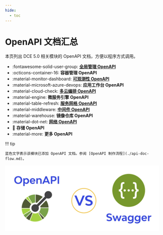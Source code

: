 ```yaml
---
hide:
  - toc
---
```


# OpenAPI 文档汇总

本页列出 DCE 5.0 相关模块的 OpenAPI 文档，方便以程序方式调用。

<div class="grid cards" markdown>

- :fontawesome-solid-user-group: **[全局管理 OpenAPI](./ghippo/v0.15.0.md)**
- :octicons-container-16: **容器管理 OpenAPI**
- :material-monitor-dashboard: **[可观测性 OpenAPI](./insight/v0.16.0-alpha1.md)**
- :material-microsoft-azure-devops: **应用工作台 OpenAPI**
- :material-cloud-check: **[多云编排 OpenAPI](./kairship/v0.8.0.md)**
- :material-engine: **微服务引擎 OpenAPI**
- :material-table-refresh: **[服务网格 OpenAPI](./mspider/v0.105.1.md)**
- :material-middleware: **[中间件 OpenAPI](./midware.md)**
- :material-warehouse: **镜像仓库 OpenAPI**
- :material-dot-net: **[网络 OpenAPI](./spidernet/v0.5.0.md)**
- :floppy_disk: **存储 OpenAPI**
- :material-more: **更多 OpenAPI**

</div>

!!! tip

    蓝色文字表示该模块已添加 OpenAPI 文档。参阅 [OpenAPI 制作流程](./api-doc-flow.md)。

![OpenAPI and Swagger](./images/index.png)
